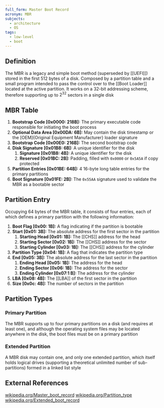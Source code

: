 ```yaml
---
full_form: Master Boot Record
acronym: MBR
subjects:
  - architecture
  - OS
tags:
  - low-level
  - boot
---
```


## Definition
The MBR is a legacy and simple boot method (superseded by [[UEFI]]) stored in the first 512 bytes of a disk. Composed by a partition table and a small program intended to pass the control over to the [[Boot Loader]] located at the active partition. It works on a 32-bit addressing scheme, therefore supporting up to $2^{32}$ sectors in a single disk

## MBR Table
1. **Bootstrap Code \[0x0000: 218B\]:** The primary executable code responsible for initiating the boot process
2. **Optional Data Area \[0x00DA: 6B\]:** May contain the disk timestamp or the [OEM]{Original Equipment Manufacturer} loader signature
3. **Bootstrap Code \[0x00E0: 216B\]:** The second bootstrap code
4. **Disk Signature \[0x01B8: 6B\]:** A unique identifier for the disk
	1. **Signature \[0x01B8: 4B\]:** A unique identifier for the disk
	2. **Reserved \[0x01BC: 2B\]:** Padding, filled with `0x0000` or `0x5A5A` if copy protected
5. **Partition Entries \[0x01BE: 64B\]:** 4 16-byte long table entries for the primary partitions
6. **Boot Signature \[0x01FE: 2B\]:** The `0x55AA` signature used to validate the MBR as a bootable sector

## Partition Entry
Occupying 64 bytes of the MBR table, it consists of four entries, each of which defines a primary partition with the following information:
1. **Boot Flag \[0x00: 1B\]:** A flag indicating if the partition is bootable
2. **Start \[0x01: 3B\]:** The absolute address for the first sector in the partition
    1. **Starting Head \[0x01: 1B\]:** The [[CHS]] address for the head
    2. **Starting Sector \[0x02: 1B\]:** The [[CHS]] address for the sector
    3. **Starting Cylinder \[0x03: 1B\]:** The [[CHS]] address for the cylinder
3. **Partition Type \[0x04: 1B\]:** A flag that indicates the partition type
4. **End \[0x05: 3B\]:** The absolute address for the last sector in the partition
    1. **Ending Head \[0x05: 1B\]:** The address for the head
    2. **Ending Sector \[0x06: 1B\]:** The address for the sector
    3. **Ending Cylinder \[0x07:1 B\]:** The address for the cylinder
5. **LBA \[0x08: 4B\]:** The [[LBA]] of the first sector in the partition
6. **Size \[0x0c: 4B\]:** The number of sectors in the partition

## Partition Types
### Primary Partition
The MBR supports up to four primary partitions on a disk (and requires at least one), and although the operating system files may be located anywhere in the disk, the boot files must be on a primary partition

### Extended Partition
A MBR disk may contain one, and only one extended partition, which itself holds logical drives (supporting a theoretical unlimited number of sub-partitions) formed in a linked list style

## External References
[wikipedia.org/Master_boot_record](https://en.wikipedia.org/wiki/Master_boot_record)
[wikipedia.org/Partition_type](https://en.wikipedia.org/wiki/Partition_type)
[wikipedia.org/Extended_boot_record](https://en.wikipedia.org/wiki/Extended_boot_record)
